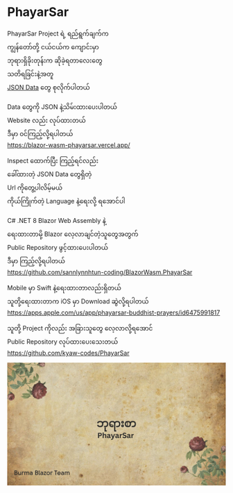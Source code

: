 ﻿# PhayarSar


PhayarSar Project ရဲ့ ရည်ရွက်ချက်က
<br />
ကျွန်တော်တို့ ငယ်ငယ်က  ကျောင်းမှာ
<br />
ဘုရားရှိခိုးတုန်းက ဆိုခဲ့ရတာလေးတွေ
<br />
သတိရခြင်းနဲ့အတူ
<br />
[JSON Data](data) တွေ စုလိုက်ပါတယ်

Data တွေကို JSON နဲ့သိမ်းထားပေးပါတယ်
<br />
Website လည်း လုပ်ထားတယ်
<br />
ဒီမှာ ၀င်ကြည့်လို့ရပါတယ် 
<br />
https://blazor-wasm-phayarsar.vercel.app/

Inspect ထောက်ပြီး ကြည့်ရင်လည်း
<br />
ခေါ်ထားတဲ့ JSON Data တွေရှိတဲ့ 
<br />
Url ကိုတွေ့ပါလိမ့်မယ်
<br />
ကိုယ်ကြိုက်တဲ့ Language နဲ့ရေးလို့ ရအောင်ပါ


C# .NET 8 Blazor Web Assembly နဲ့
<br />
ရေးထားတာမို့ Blazor လေ့လာချင်တဲ့သူတွေအတွက်
<br />
Public Repository ဖွင့်ထားပေးပါတယ်
<br />
ဒီမှာ ကြည့်လို့ရပါတယ်
<br />
https://github.com/sannlynnhtun-coding/BlazorWasm.PhayarSar

Mobile မှာ Swift နဲ့ရေးထားတာလည်းရှိတယ်
<br />
သူတို့ရေးထားတာက iOS မှာ Download ဆွဲလို့ရပါတယ်
<br />
https://apps.apple.com/us/app/phayarsar-buddhist-prayers/id6475991817

သူတို့ Project ကိုလည်း အခြားသူတွေ လေ့လာလို့ရအောင်
<br />
Public Repository လုပ်ထားပေးသေးတယ်
<br />
https://github.com/kyaw-codes/PhayarSar





![Alt](image.png)
